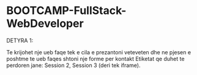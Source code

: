 # BOOTCAMP-FullStack-WebDeveloper


DETYRA 1:

Te krijohet nje ueb faqe tek e cila e prezantoni veteveten dhe ne pjesen e poshtme te ueb faqes shtoni nje forme per kontakt Etiketat qe duhet te perdoren jane: Session 2, Session 3 (deri tek iframe).
